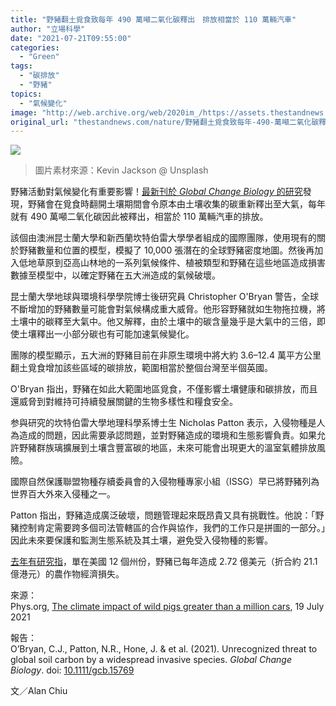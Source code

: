 ```yaml
---
title: "野豬翻土覓食致每年 490 萬噸二氧化碳釋出　排放相當於 110 萬輛汽車"
author: "立場科學"
date: "2021-07-21T09:55:00"
categories:
  - "Green"
tags:
  - "碳排放"
  - "野豬"
topics:
  - "氣候變化"
image: "http://web.archive.org/web/2020im_/https://assets.thestandnews.com/media/photos/32-36_copy_VNKCa6a.png"
original_url: "thestandnews.com/nature/野豬翻土覓食致每年-490-萬噸二氧化碳釋出-排放相當於-110-萬輛汽車"
---
```

![](http://web.archive.org/web/2020im_/https://assets.thestandnews.com/media/photos/32-36_copy_VNKCa6a.png)

> 圖片素材來源：Kevin Jackson @ Unsplash

野豬活動對氣候變化有重要影響！[最新刊於 _Global Change Biology_ 的研究](http://web.archive.org/web/20210722003046/https://onlinelibrary.wiley.com/doi/10.1111/gcb.15769)發現，野豬會在覓食時翻開土壤期間會令原本由土壤收集的碳重新釋出至大氣，每年就有 490 萬噸二氧化碳因此被釋出，相當於 110 萬輛汽車的排放。

該個由澳洲昆士蘭大學和新西蘭坎特伯雷大學學者組成的國際團隊，使用現有的關於野豬數量和位置的模型，模擬了 10,000 張潛在的全球野豬密度地圖。然後再加入低地草原到亞高山林地的一系列氣候條件、植被類型和野豬在這些地區造成損害數據至模型中，以確定野豬在五大洲造成的氣候破壞。

昆士蘭大學地球與環境科學學院博士後研究員 Christopher O'Bryan 警告，全球不斷增加的野豬數量可能會對氣候構成重大威脅。他形容野豬就如生物拖拉機，將土壤中的碳釋至大氣中。他又解釋，由於土壤中的碳含量幾乎是大氣中的三倍，即使土壤釋出一小部分碳也有可能加速氣候變化。

團隊的模型顯示，五大洲的野豬目前在非原生環境中將大約 3.6–12.4 萬平方公里翻土覓食增加該些區域的碳排放，範圍相當於整個台灣至半個英國。

O'Bryan 指出，野豬在如此大範圍地區覓食，不僅影響土壤健康和碳排放，而且還威脅到對維持可持續發展關鍵的生物多樣性和糧食安全。

参與研究的坎特伯雷大學地理科學系博士生 Nicholas Patton 表示，入侵物種是人為造成的問題，因此需要承認問題，並對野豬造成的環境和生態影響負責。如果允許野豬群族璃擴展到土壤含豐富碳的地區，未來可能會出現更大的溫室氣體排放風險。

國際自然保護聯盟物種存續委員會的入侵物種專家小組（ISSG）早已將野豬列為世界百大外來入侵種之一。

Patton 指出，野豬造成廣泛破壞，問題管理起來既昂貴又具有挑戰性。他說：「野豬控制肯定需要跨多個司法管轄區的合作與協作，我們的工作只是拼圖的一部分。」因此未來要保護和監測生態系統及其土壤，避免受入侵物種的影響。

[去年有研究指](http://web.archive.org/web/20210722003046/https://www.sciencedirect.com/science/article/abs/pii/S0261219420300387)，單在美國 12 個州份，野豬已每年造成 2.72 億美元（折合約 21.1 億港元）的農作物經濟損失。

來源：  
Phys.org, [The climate impact of wild pigs greater than a million cars](http://web.archive.org/web/20210722003046/https://phys.org/news/2021-07-climate-impact-wild-pigs-greater.html), 19 July 2021

報告：  
O’Bryan, C.J., Patton, N.R., Hone, J. & et al. (2021). Unrecognized threat to global soil carbon by a widespread invasive species. _Global Change Biology_. doi: [10.1111/gcb.15769](http://web.archive.org/web/20210722003046/https://onlinelibrary.wiley.com/doi/10.1111/gcb.15769)

文／Alan Chiu